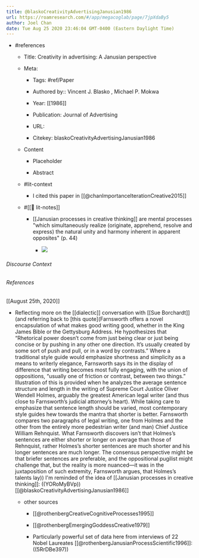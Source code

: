 ```yaml
---
title: @blaskoCreativityAdvertisingJanusian1986
url: https://roamresearch.com/#/app/megacoglab/page/7jpXdaBy5
author: Joel Chan
date: Tue Aug 25 2020 23:46:04 GMT-0400 (Eastern Daylight Time)
---
```


- #references

    - Title: Creativity in advertising: A Janusian perspective

    - Meta:

        - Tags: #ref/Paper

        - Authored by::  Vincent J. Blasko ,  Michael P. Mokwa

        - Year: [[1986]]

        - Publication: Journal of Advertising

        - URL:

        - Citekey: blaskoCreativityAdvertisingJanusian1986

    - Content

        - Placeholder

        - Abstract

    - #lit-context

        - I cited this paper in [[@chanImportanceIterationCreative2015]]

    - #[[📝 lit-notes]]

        - [[Janusian processes in creative thinking]] are mental processes "which simultaneously realize (originate, apprehend, resolve and express) the natural unity and harmony inherent in apparent opposites" (p. 44)

            - ![](https://firebasestorage.googleapis.com/v0/b/firescript-577a2.appspot.com/o/imgs%2Fapp%2Fmegacoglab%2FeJSgwQxyY2.png?alt=media&token=67118dff-841b-4f4b-ae12-8497ea11e749)

###### Discourse Context



###### References

[[August 25th, 2020]]

- Reflecting more on the [[dialectic]] conversation with [[Sue Borchardt]] (and referring back to [this quote](Farnsworth offers a novel encapsulation of what makes good writing good, whether in the King James Bible or the Gettysburg Address. He hypothesizes that “Rhetorical power doesn’t come from just being clear or just being concise or by pushing in any other one direction. It’s usually created by some sort of push and pull, or in a word by contrasts.” Where a traditional style guide would emphasize shortness and simplicity as a means to writerly elegance, Farnsworth says its in the display of difference that writing becomes most fully engaging, with the union of oppositions, “usually one of friction or contrast, between two things.” Illustration of this is provided when he analyzes the average sentence structure and length in the writing of Supreme Court Justice Oliver Wendell Holmes, arguably the greatest American legal writer (and thus close to Farnsworth’s judicial attorney’s heart). While taking care to emphasize that sentence length should be varied, most contemporary style guides hew towards the mantra that shorter is better. Farnsworth compares two paragraphs of legal writing, one from Holmes and the other from the entirely more pedestrian writer (and man) Chief Justice William Rehnquist. What Farnsworth discovers isn’t that Holmes’s sentences are either shorter or longer on average than those of Rehnquist, rather Holmes’s shorter sentences are much shorter and his longer sentences are much longer. The consensus perspective might be that briefer sentences are preferable, and the oppositional pugilist might challenge that, but the reality is more nuanced—it was in the juxtaposition of such extremity, Farnsworth argues, that Holmes’s talents lay)) I'm reminded of the idea of [[Janusian processes in creative thinking]]: ((YORoMyBVp))[[@blaskoCreativityAdvertisingJanusian1986]]

    - other sources

        - [[@rothenbergCreativeCognitiveProcesses1995]]

        - [[@rothenbergEmergingGoddessCreative1979]]

        - Particularly powerful set of data here from interviews of 22 Nobel Laureates [[@rothenbergJanusianProcessScientific1996]]: ((5RrDBe397))
